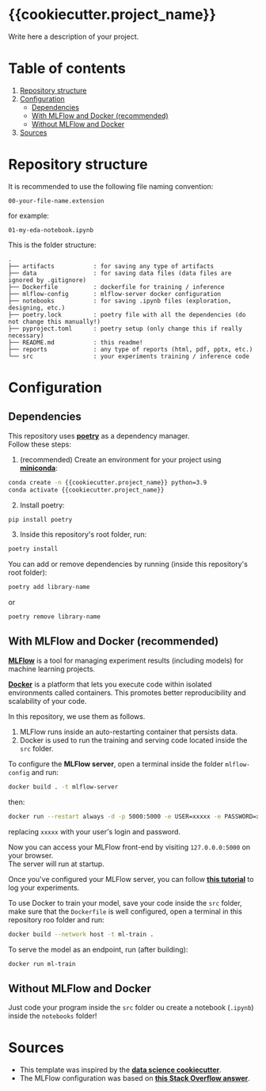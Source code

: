 # {{cookiecutter.project_name}}

Write here a description of your project.

# Table of contents

1. [Repository structure](#repository-structure)
2. [Configuration](#configuration)
    - [Dependencies](#dependencies)
    - [With MLFlow and Docker (recommended)](#with-mlflow-and-docker-recommended)
    - [Without MLFlow and Docker](#without-mlflow-and-docker)
3. [Sources](#sources)

# Repository structure

It is recommended to use the following file naming convention:

```
00-your-file-name.extension
```

for example:

```
01-my-eda-notebook.ipynb
```

This is the folder structure:

```
.
├── artifacts           : for saving any type of artifacts
├── data                : for saving data files (data files are ignored by .gitignore)
├── Dockerfile          : dockerfile for training / inference
├── mlflow-config       : mlflow-server docker configuration
├── notebooks           : for saving .ipynb files (exploration, designing, etc.)
├── poetry.lock         : poetry file with all the dependencies (do not change this manually!)
├── pyproject.toml      : poetry setup (only change this if really necessary)
├── README.md           : this readme!
├── reports             : any type of reports (html, pdf, pptx, etc.)
└── src                 : your experiments training / inference code
```

# Configuration

## Dependencies

This repository uses [**poetry**](https://python-poetry.org/docs/basic-usage/) as a dependency manager.  
Follow these steps:

1. (recommended) Create an environment for your project using [**miniconda**](https://docs.anaconda.com/free/miniconda/miniconda-install/):

```bash
conda create -n {{cookiecutter.project_name}} python=3.9
conda activate {{cookiecutter.project_name}}
```

2. Install poetry:

```bash
pip install poetry
```

3. Inside this repository's root folder, run:

```bash
poetry install
```

You can add or remove dependencies by running (inside this repository's root folder):

```bash
poetry add library-name
```

or

```bash
poetry remove library-name
```

## With MLFlow and Docker (recommended)

[**MLFlow**](https://mlflow.org/docs/latest/getting-started/intro-quickstart/index.html) is a tool for managing experiment results (including models) for machine learning projects.

[**Docker**](https://docs.docker.com/get-docker/) is a platform that lets you execute code within isolated environments called containers. This promotes better reproducibility and scalability of your code.

In this repository, we use them as follows.

1. MLFlow runs inside an auto-restarting container that persists data.
2. Docker is used to run the training and serving code located inside the ```src``` folder.

To configure the **MLFlow server**, open a terminal inside the folder ```mlflow-config``` and run:

```bash
docker build . -t mlflow-server
```

then:

```bash
docker run --restart always -d -p 5000:5000 -e USER=xxxxx -e PASSWORD=xxxxx mlflow-server
```

replacing ```xxxxx``` with your user's login and password.

Now you can access your MLFlow front-end by visiting ```127.0.0.0:5000``` on your browser.  
The server will run at startup.

Once you've configured your MLFlow server, you can follow [**this tutorial**](https://mlflow.org/docs/latest/getting-started/intro-quickstart/index.html) to log your experiments.

To use Docker to train your model, save your code inside the ```src``` folder, make sure that the ```Dockerfile``` is well configured, open a terminal in this repository roo folder and run:

```bash
docker build --network host -t ml-train .
```

To serve the model as an endpoint, run (after building):

```bash
docker run ml-train
```

## Without MLFlow and Docker

Just code your program inside the ```src``` folder ou create a notebook (```.ipynb```) inside the ```notebooks``` folder!

# Sources

- This template was inspired by the [**data science cookiecutter**](https://github.com/drivendata/cookiecutter-data-science).
- The MLFlow configuration was based on [**this Stack Overflow answer**](https://stackoverflow.com/questions/57816617/not-able-to-dockerize-mlflow).
